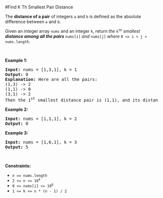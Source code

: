 #Find K Th Smallest Pair Distance
<p>The <strong>distance of a pair</strong> of integers <code>a</code> and <code>b</code> is defined as the absolute difference between <code>a</code> and <code>b</code>.</p>
<p>Given an integer array <code>nums</code> and an integer <code>k</code>, return <em>the</em> <code>k<sup>th</sup></code> <em>smallest <strong>distance among all the pairs</strong></em> <code>nums[i]</code> <em>and</em> <code>nums[j]</code> <em>where</em> <code>0 &lt;= i &lt; j &lt; nums.length</code>.</p>
<p> </p>
<p><strong class="example">Example 1:</strong></p>
<pre><strong>Input:</strong> nums = [1,3,1], k = 1
<strong>Output:</strong> 0
<strong>Explanation:</strong> Here are all the pairs:
(1,3) -&gt; 2
(1,1) -&gt; 0
(3,1) -&gt; 2
Then the 1<sup>st</sup> smallest distance pair is (1,1), and its distance is 0.
</pre>
<p><strong class="example">Example 2:</strong></p>
<pre><strong>Input:</strong> nums = [1,1,1], k = 2
<strong>Output:</strong> 0
</pre>
<p><strong class="example">Example 3:</strong></p>
<pre><strong>Input:</strong> nums = [1,6,1], k = 3
<strong>Output:</strong> 5
</pre>
<p> </p>
<p><strong>Constraints:</strong></p>
<ul>
<li><code>n == nums.length</code></li>
<li><code>2 &lt;= n &lt;= 10<sup>4</sup></code></li>
<li><code>0 &lt;= nums[i] &lt;= 10<sup>6</sup></code></li>
<li><code>1 &lt;= k &lt;= n * (n - 1) / 2</code></li>
</ul>
